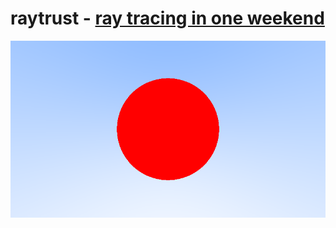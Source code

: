 # raytrust - [ray tracing in one weekend][book]

<!-- `cargo run | convert - raytrust.png` -->
![A bunch of spheres rendeded by ray tracing][image]

[book]: https://raytracing.github.io/books/RayTracingInOneWeekend.html
[image]: ./raytrust.png
